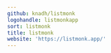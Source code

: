 ```yaml
---
github: knadh/listmonk
logohandle: listmonkapp
sort: listmonk
title: listmonk
website: 'https://listmonk.app/'
---
```

